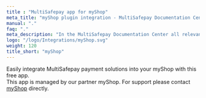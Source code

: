 ```yaml
---
title : "MultiSafepay app for myShop"
meta_title: "myShop plugin integration - MultiSafepay Documentation Center"
manual: "."
faq: "."
meta_description: "In the MultiSafepay Documentation Center all relevant information regarding our Plugins and API. As well as Support pages for Payment Method, Tools and General Questions. You can also find the contact details of our Support Team and Integration Team."
logo: "/logo/Integrations/myShop.svg"
weight: 120
title_short: "myShop"
---
```

Easily integrate MultiSafepay payment solutions into your myShop with this free app.<br>
This app is managed by our partner myShop. For support please contact [myShop](https://www.myshop.com/contact/) directly.